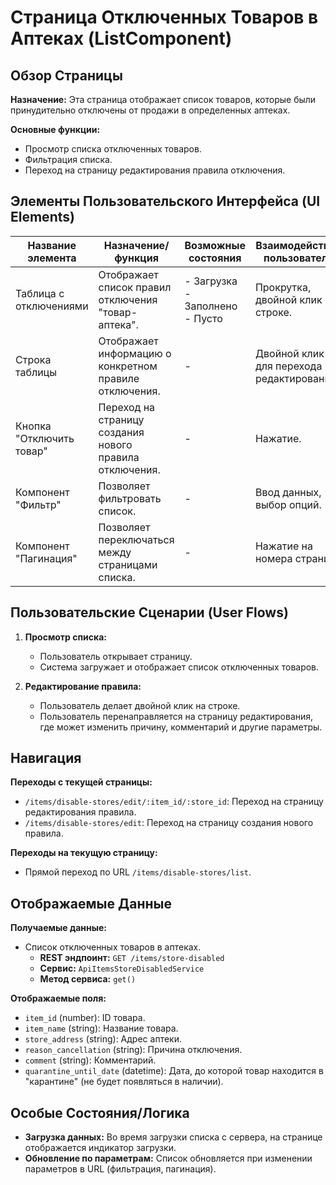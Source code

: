 # Страница Отключенных Товаров в Аптеках (ListComponent)

## Обзор Страницы

**Назначение:** Эта страница отображает список товаров, которые были принудительно отключены от продажи в определенных аптеках.

**Основные функции:**
-   Просмотр списка отключенных товаров.
-   Фильтрация списка.
-   Переход на страницу редактирования правила отключения.

## Элементы Пользовательского Интерфейса (UI Elements)

| Название элемента | Назначение/функция | Возможные состояния | Взаимодействие пользователя |
| --- | --- | --- | --- |
| Таблица с отключениями | Отображает список правил отключения "товар-аптека". | - Загрузка<br>- Заполнено<br>- Пусто | Прокрутка, двойной клик на строке. |
| Строка таблицы | Отображает информацию о конкретном правиле отключения. | - | Двойной клик для перехода к редактированию. |
| Кнопка "Отключить товар" | Переход на страницу создания нового правила отключения. | - | Нажатие. |
| Компонент "Фильтр" | Позволяет фильтровать список. | - | Ввод данных, выбор опций. |
| Компонент "Пагинация" | Позволяет переключаться между страницами списка. | - | Нажатие на номера страниц. |

## Пользовательские Сценарии (User Flows)

1.  **Просмотр списка:**
    -   Пользователь открывает страницу.
    -   Система загружает и отображает список отключенных товаров.

2.  **Редактирование правила:**
    -   Пользователь делает двойной клик на строке.
    -   Пользователь перенаправляется на страницу редактирования, где может изменить причину, комментарий и другие параметры.

## Навигация

**Переходы с текущей страницы:**
-   `/items/disable-stores/edit/:item_id/:store_id`: Переход на страницу редактирования правила.
-   `/items/disable-stores/edit`: Переход на страницу создания нового правила.

**Переходы на текущую страницу:**
-   Прямой переход по URL `/items/disable-stores/list`.

## Отображаемые Данные

**Получаемые данные:**
-   Список отключенных товаров в аптеках.
    -   **REST эндпоинт:** `GET /items/store-disabled`
    -   **Сервис:** `ApiItemsStoreDisabledService`
    -   **Метод сервиса:** `get()`

**Отображаемые поля:**
-   `item_id` (number): ID товара.
-   `item_name` (string): Название товара.
-   `store_address` (string): Адрес аптеки.
-   `reason_cancellation` (string): Причина отключения.
-   `comment` (string): Комментарий.
-   `quarantine_until_date` (datetime): Дата, до которой товар находится в "карантине" (не будет появляться в наличии).

## Особые Состояния/Логика

-   **Загрузка данных:** Во время загрузки списка с сервера, на странице отображается индикатор загрузки.
-   **Обновление по параметрам:** Список обновляется при изменении параметров в URL (фильтрация, пагинация).
